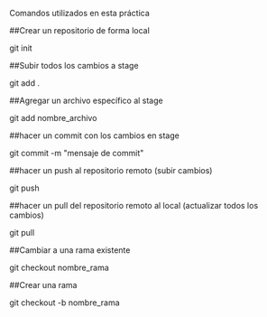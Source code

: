 Comandos utilizados en esta práctica

##Crear un repositorio de forma local

git init

##Subir todos los cambios a stage

git add .

##Agregar un archivo específico al stage

git add nombre_archivo

##hacer un commit con los cambios en stage

git commit -m "mensaje de commit"

##hacer un push al repositorio remoto (subir cambios)

git push

##hacer un pull del repositorio remoto al local (actualizar todos los cambios)

git pull

##Cambiar a una rama existente

git checkout nombre_rama

##Crear una rama

git checkout -b nombre_rama